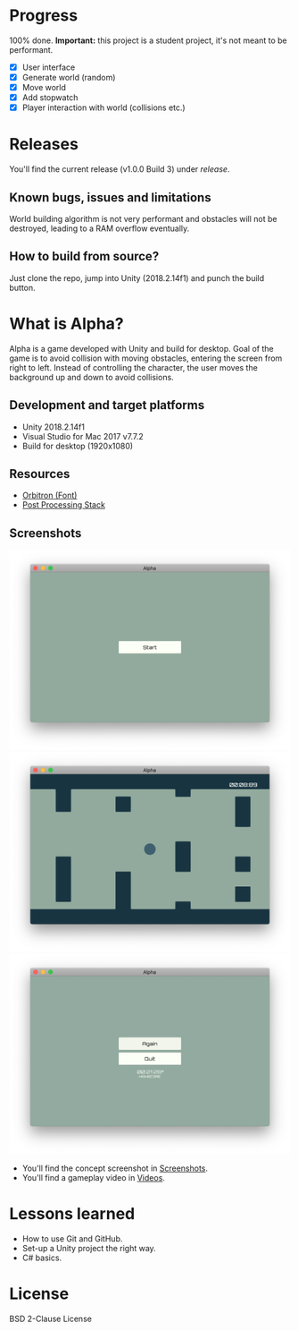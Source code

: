 # Progress
100% done. **Important:** this project is a student project, it's not meant to be performant.
* [x] User interface
* [x] Generate world (random)
* [x] Move world
* [x] Add stopwatch
* [x] Player interaction with world (collisions etc.)

# Releases
You'll find the current release (v1.0.0 Build 3) under *release*.

## Known bugs, issues and limitations
World building algorithm is not very performant and obstacles will not be destroyed, leading to a RAM overflow eventually.

## How to build from source?
Just clone the repo, jump into Unity (2018.2.14f1) and punch the build button.

# What is Alpha?
Alpha is a game developed with Unity and build for desktop. Goal of the game is to avoid collision with moving obstacles, entering the screen from right to left. Instead of controlling the character, the user moves the background up and down to avoid collisions.

## Development and target platforms
* Unity 2018.2.14f1
* Visual Studio for Mac 2017 v7.7.2
* Build for desktop (1920x1080)

## Resources
* [Orbitron (Font)](https://fonts.google.com/specimen/Orbitron)
* [Post Processing Stack](https://assetstore.unity.com/packages/essentials/post-processing-stack-83912)

## Screenshots
![Start Screen](./Screenshots/alpha_gameplay_screenshot_start-screen.png)
![Main Screen](./Screenshots/alpha_gameplay_screenshot_main-screen.png)
![End Screen](./Screenshots/alpha_gameplay_screenshot_end-screen.png)

* You'll find the concept screenshot in [Screenshots](./Screenshots/alpha_concept_screenshot.jpg).
* You'll find a gameplay video in [Videos](./Videos/).

# Lessons learned
* How to use Git and GitHub.
* Set-up a Unity project the right way.
* C# basics.

# License
BSD 2-Clause License

